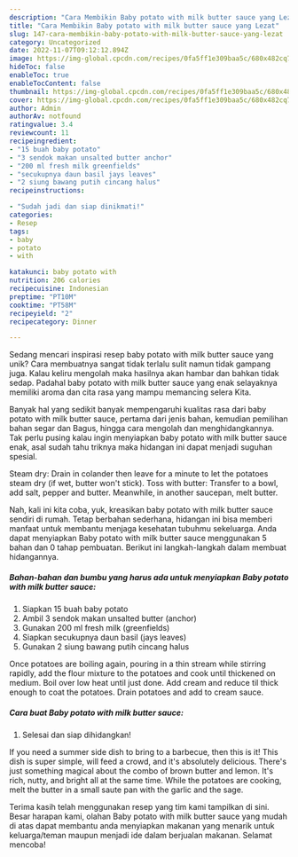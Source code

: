 ```yaml
---
description: "Cara Membikin Baby potato with milk butter sauce yang Lezat"
title: "Cara Membikin Baby potato with milk butter sauce yang Lezat"
slug: 147-cara-membikin-baby-potato-with-milk-butter-sauce-yang-lezat
category: Uncategorized
date: 2022-11-07T09:12:12.894Z
image: https://img-global.cpcdn.com/recipes/0fa5ff1e309baa5c/680x482cq70/baby-potato-with-milk-butter-sauce-foto-resep-utama.jpg
hideToc: false
enableToc: true
enableTocContent: false
thumbnail: https://img-global.cpcdn.com/recipes/0fa5ff1e309baa5c/680x482cq70/baby-potato-with-milk-butter-sauce-foto-resep-utama.jpg
cover: https://img-global.cpcdn.com/recipes/0fa5ff1e309baa5c/680x482cq70/baby-potato-with-milk-butter-sauce-foto-resep-utama.jpg
author: Admin
authorAv: notfound
ratingvalue: 3.4
reviewcount: 11
recipeingredient:
- "15 buah baby potato"
- "3 sendok makan unsalted butter anchor"
- "200 ml fresh milk greenfields"
- "secukupnya daun basil jays leaves"
- "2 siung bawang putih cincang halus"
recipeinstructions:

- "Sudah jadi dan siap dinikmati!"
categories:
- Resep
tags:
- baby
- potato
- with

katakunci: baby potato with 
nutrition: 206 calories
recipecuisine: Indonesian
preptime: "PT10M"
cooktime: "PT58M"
recipeyield: "2"
recipecategory: Dinner

---
```





Sedang mencari inspirasi resep baby potato with milk butter sauce yang unik? Cara membuatnya sangat tidak terlalu sulit namun tidak gampang juga. Kalau keliru mengolah maka hasilnya akan hambar dan bahkan tidak sedap. Padahal baby potato with milk butter sauce yang enak selayaknya memiliki aroma dan cita rasa yang mampu memancing selera Kita.





Banyak hal yang sedikit banyak mempengaruhi kualitas rasa dari baby potato with milk butter sauce, pertama dari jenis bahan, kemudian pemilihan bahan segar dan Bagus, hingga cara mengolah dan menghidangkannya. Tak perlu pusing kalau ingin menyiapkan baby potato with milk butter sauce enak,      asal sudah tahu triknya maka hidangan ini dapat menjadi suguhan spesial.














Steam dry: Drain in colander then leave for a minute to let the potatoes steam dry (if wet, butter won&#39;t stick). Toss with butter: Transfer to a bowl, add salt, pepper and butter. Meanwhile, in another saucepan, melt butter.






Nah, kali ini kita coba, yuk, kreasikan baby potato with milk butter sauce sendiri di rumah. Tetap berbahan sederhana, hidangan ini bisa memberi manfaat untuk membantu menjaga kesehatan tubuhmu sekeluarga. Anda dapat menyiapkan Baby potato with milk butter sauce menggunakan 5 bahan dan 0 tahap pembuatan. Berikut ini langkah-langkah dalam membuat hidangannya.

<!--inarticleads1-->

##### Bahan-bahan dan bumbu yang harus ada untuk menyiapkan Baby potato with milk butter sauce:

1. Siapkan 15 buah baby potato
1. Ambil 3 sendok makan unsalted butter (anchor)
1. Gunakan 200 ml fresh milk (greenfields)
1. Siapkan secukupnya daun basil (jays leaves)
1. Gunakan 2 siung bawang putih cincang halus


Once potatoes are boiling again, pouring in a thin stream while stirring rapidly, add the flour mixture to the potatoes and cook until thickened on medium. Boil over low heat until just done. Add cream and reduce til thick enough to coat the potatoes. Drain potatoes and add to cream sauce. 

<!--inarticleads2-->

##### Cara buat Baby potato with milk butter sauce:


1. Selesai dan siap dihidangkan!

If you need a summer side dish to bring to a barbecue, then this is it! This dish is super simple, will feed a crowd, and it&#39;s absolutely delicious. There&#39;s just something magical about the combo of brown butter and lemon. It&#39;s rich, nutty, and bright all at the same time. While the potatoes are cooking, melt the butter in a small saute pan with the garlic and the sage. 

Terima kasih telah menggunakan resep yang tim kami tampilkan di sini. Besar harapan kami, olahan Baby potato with milk butter sauce yang mudah di atas dapat membantu anda menyiapkan makanan yang menarik untuk keluarga/teman maupun menjadi ide dalam berjualan makanan. Selamat mencoba!

